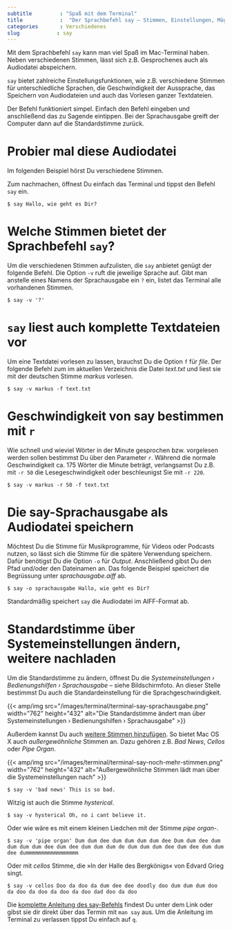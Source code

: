 ```yaml
---
subtitle         : "Spaß mit dem Terminal"
title            :  "Der Sprachbefehl say – Stimmen, Einstellungen, Möglichkeiten"
categories       : Verschiedenes
slug            : say
---
```

Mit dem Sprachbefehl `say` kann man viel Spaß im Mac-Terminal haben.
Neben verschiedenen Stimmen, lässt sich z.B. Gesprochenes auch als
Audiodatei abspeichern.
<!-- readmore -->

`say` bietet zahlreiche Einstellungsfunktionen, wie z.B. verschiedene
Stimmen für unterschiedliche Sprachen, die Geschwindigkeit der
Aussprache, das Speichern von Audiodateien und auch das Vorlesen ganzer
Textdateien.

Der Befehl funktioniert simpel. Einfach den Befehl eingeben und
anschließend das zu Sagende eintippen. Bei der Sprachausgabe greift der
Computer dann auf die Standardstimme zurück.

# Probier mal diese Audiodatei

Im folgenden Beispiel hörst Du verschiedene Stimmen.

Zum nachmachen, öffnest Du einfach das Terminal und tippst den Befehl
`say` ein.

    $ say Hallo, wie geht es Dir?

# Welche Stimmen bietet der Sprachbefehl `say`?

Um die verschiedenen Stimmen aufzulisten, die `say` anbietet genügt der
folgende Befehl. Die Option `-v` ruft die jeweilige Sprache auf. Gibt
man anstelle eines Namens der Sprachausgabe ein `?` ein, listet das
Terminal alle vorhandenen Stimmen.

    $ say -v '?'

# `say` liest auch komplette Textdateien vor

Um eine Textdatei vorlesen zu lassen, brauchst Du die Option `f` für
*file*. Der folgende Befehl zum im aktuellen Verzeichnis die Datei
*text.txt* und liest sie mit der deutschen Stimme *markus* vorlesen.

    $ say -v markus -f text.txt

# Geschwindigkeit von say bestimmen mit `r`

Wie schnell und wieviel Wörter in der Minute gesprochen bzw. vorgelesen
werden sollen bestimmst Du über den Parameter `r`. Während die normale
Geschwindigkeit ca. 175 Wörter die Minute beträgt, verlangsamst Du z.B.
mit `-r 50` die Lesegeschwindigkeit oder beschleunigst Sie mit `-r 220`.

    $ say -v markus -r 50 -f text.txt

# Die say-Sprachausgabe als Audiodatei speichern

Möchtest Du die Stimme für Musikprogramme, für Videos oder Podcasts
nutzen, so lässt sich die Stimme für die spätere Verwendung speichern.
Dafür benötigst Du die Option `-o` für *Output*. Anschließend gibst Du
den Pfad und/oder den Dateinamen an. Das folgende Beispiel speichert die
Begrüssung unter *sprachausgabe.aiff* ab.

    $ say -o sprachausgabe Hallo, wie geht es Dir?

Standardmäßig speichert `say` die Audiodatei im AIFF-Format ab.

# Standardstimme über Systemeinstellungen ändern, weitere nachladen

Um die Standardstimme zu ändern, öffnest Du die *Systemeinstellungen ›
Bedienungshilfen › Sprachausgabe* – siehe Bildschirmfoto. An dieser
Stelle bestimmst Du auch die Standardeinstellung für die
Sprachgeschwindigkeit.

{{< amp/img src="/images/terminal/terminal-say-sprachausgabe.png" width="762" height="432" alt="Die Standardstimme ändert man über Systemeinstellungen › Bedienungshilfen › Sprachausgabe" >}}

Außerdem kannst Du auch [weitere Stimmen
hinzufügen](https://support.apple.com/kb/PH25378?locale=de_DE&viewlocale=de_DE).
So bietet Mac OS X auch *außergewöhnliche* Stimmen an. Dazu gehören z.B.
*Bad News*, *Cellos* oder *Pipe Organ*.

{{< amp/img src="/images/terminal/terminal-say-noch-mehr-stimmen.png" width="762" height="432" alt="Außergewöhnliche Stimmen lädt man über die Systemeinstellungen nach" >}}

    $ say -v 'bad news' This is so bad.

Witzig ist auch die Stimme *hysterical*.

    $ say -v hysterical Oh, no i cant believe it.

Oder wie wäre es mit einem kleinen Liedchen mit der Stimme *pipe
organ*-.

    $ say -v 'pipe organ' Dum dum dee dum dum dum dum dee Dum dum dee dum dum dum dum dee dum dee dum dum dum de dum dum dum dee dum dee dum dum dee dummmmmmmmmmmmmmmmm

Oder mit *cellos* Stimme, die »In der Halle des Bergkönigs« von Edvard
Grieg
    singt.

    $ say -v cellos Doo da doo da dum dee dee doodly doo dum dum dum doo da doo da doo da doo da doo dad doo da doo

Die [komplette Anleitung des
say-Befehls](https://developer.apple.com/legacy/library/documentation/Darwin/Reference/ManPages/man1/say.1.html)
findest Du unter dem Link oder gibst sie dir direkt über das Termin mit
`man say` aus. Um die Anleitung im Terminal zu verlassen tippst Du
einfach auf `q`.
